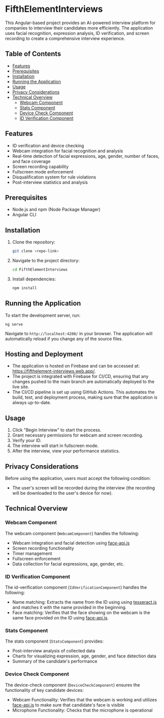 # FifthElementInterviews

This Angular-based project provides an AI-powered interview platform for companies to interview their candidates more efficiently. The application uses facial recognition, expression analysis, ID verification, and screen recording to create a comprehensive interview experience.

## Table of Contents

- [Features](#features)
- [Prerequisites](#prerequisites)
- [Installation](#installation)
- [Running the Application](#running-the-application)
- [Usage](#usage)
- [Privacy Considerations](#privacy-considerations)
- [Technical Overview](#technical-overview)
  - [Webcam Component](#webcam-component)
  - [Stats Component](#stats-component)
  - [Device Check Component](#device-check-component)
  - [ID Verification Component](#id-verification-component)

## Features

- ID verification and device checking
- Webcam integration for facial recognition and analysis
- Real-time detection of facial expressions, age, gender, number of faces, and face coverage
- Screen recording capability
- Fullscreen mode enforcement
- Disqualification system for rule violations
- Post-interview statistics and analysis

## Prerequisites

- Node.js and npm (Node Package Manager)
- Angular CLI

## Installation

1. Clone the repository:

   ```sh
   git clone <repo-link>
   ```

2. Navigate to the project directory:

   ```sh
   cd FifthElementInterviews
   ```

3. Install dependencies:

   ```sh
   npm install
   ```

## Running the Application

To start the development server, run:

```text
ng serve
```

Navigate to `http://localhost:4200/` in your browser. The application will automatically reload if you change any of the source files.

## Hosting and Deployment

- The application is hosted on Firebase and can be accessed at: <https://fifthelement-interviews.web.app/>.
- The project is integrated with Firebase for CI/CD, ensuring that any changes pushed to the main branch are automatically deployed to the live site.
- The CI/CD pipeline is set up using GitHub Actions. This automates the build, test, and deployment process, making sure that the application is always up-to-date.

## Usage

1. Click "Begin Interview" to start the process.
2. Grant necessary permissions for webcam and screen recording.
3. Verify your ID.
4. The interview will start in fullscreen mode.
5. After the interview, view your performance statistics.

## Privacy Considerations

Before using the application, users must accept the following condition:

- The user's screen will be recorded during the interview (the recording will be downloaded to the user's device for now).

## Technical Overview

### Webcam Component

The webcam component (`WebcamComponent`) handles the following:

- Webcam integration and facial detection using [face-api.js](https://github.com/justadudewhohacks/face-api.js)
- Screen recording functionality
- Timer management
- Fullscreen enforcement
- Data collection for facial expressions, age, gender, etc.

### ID Verification Component

The id-verification component (`IdVerificationComponent`) handles the following:

- Name matching: Extracts the name from the ID using using [tesseract.js](https://github.com/naptha/tesseract.js#tesseractjs) and matches it with the name provided in the beginning.
- Face matching: Verifies that the face showing on the webcam is the same face provided on the ID using [face-api.js](https://github.com/justadudewhohacks/face-api.js).

### Stats Component

The stats component (`StatsComponent`) provides:

- Post-interview analysis of collected data
- Charts for visualizing expression, age, gender, and face detection data
- Summary of the candidate's performance

### Device Check Component

The device-check component (`DeviceCheckComponent`) ensures the functionality of key candidate devices:

- Webcam Functionality: Verifies that the webcam is working and utilizes [face-api.js](https://github.com/justadudewhohacks/face-api.js) to make sure that candidate's face is visible
- Microphone Functionality: Checks that the microphone is operational
